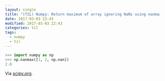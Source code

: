 ```yaml
---
layout: single
title: "(TIL) Numpy: Return maximum of array ignoring NaNs using nanmax"
date: 2017-03-03 22:43
modified: 2017-03-03 22:43
categories: til
tags:
  - numpy
  - til
---
```


```python
>>> import numpy as np
>>> np.nanmax([1, 2, np.nan])
2.0
```

Via [scipy.org](https://docs.scipy.org/doc/numpy/reference/generated/numpy.nanmax.html#numpy.nanmax).
